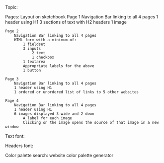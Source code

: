 Topic:

Pages:
    Layout on sketchbook
    Page 1
        Navigation Bar linking to all 4 pages
        1 header using H1
        3 sections of text with H2 headers
        1 image


    Page 2
        Navigation Bar linking to all 4 pages
        HTML form with a minimum of:
            1 fieldset
            3 inputs
                2 text
                1 checkbox
            1 textarea
            Appropriate labels for the above
            1 button

    Page 3
        Navigation Bar linking to all 4 pages
        1 header using H1
        1 ordered or unordered list of links to 5 other websites

    Page 4
        Navigation Bar linking to all 4 pages
        1 header using H1
        6 images displayed 3 wide and 2 down
            A label for each image
            Clicking on the image opens the source of that image in a new window

Text font:

Headers font:

Color palette
    search: website color palette generator
